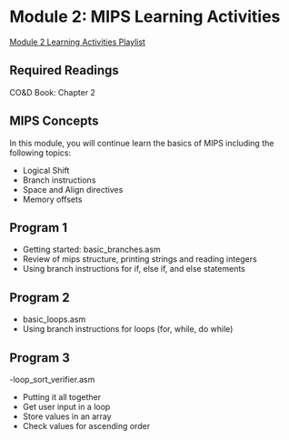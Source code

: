 # Module 2: MIPS Learning Activities

[Module 2 Learning Activities Playlist](https://www.youtube.com/playlist?list=PL0EhdfL3QZs5a9DzZ9837I6kwMkJDR3Hq)

## Required Readings
CO&D Book: Chapter 2

## MIPS Concepts
In this module, you will continue learn the basics of MIPS including the following topics:
- Logical Shift
- Branch instructions
- Space and Align directives
- Memory offsets

## Program 1
- Getting started: basic_branches.asm
- Review of mips structure, printing strings and reading integers
- Using branch instructions for if, else if, and else statements

## Program 2
- basic_loops.asm
- Using branch instructions for loops (for, while, do while)

## Program 3
-loop_sort_verifier.asm
- Putting it all together
- Get user input in a loop
- Store values in an array
- Check values for ascending order
